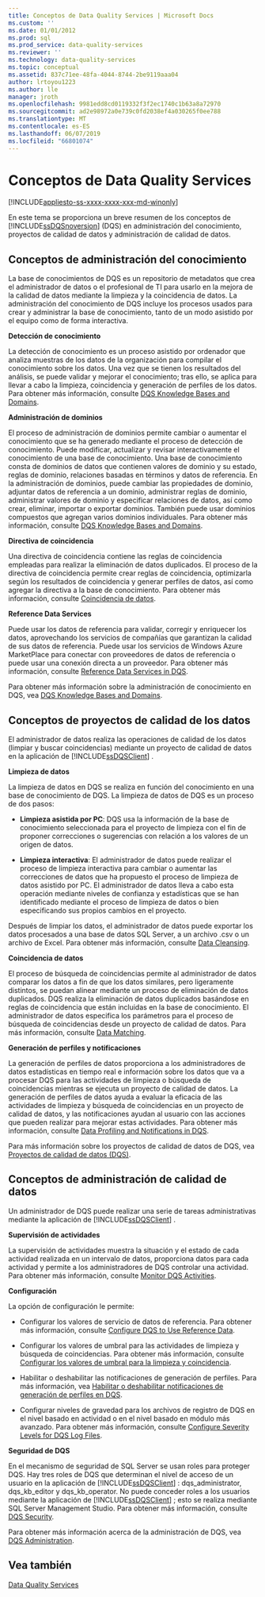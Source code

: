 ```yaml
---
title: Conceptos de Data Quality Services | Microsoft Docs
ms.custom: ''
ms.date: 01/01/2012
ms.prod: sql
ms.prod_service: data-quality-services
ms.reviewer: ''
ms.technology: data-quality-services
ms.topic: conceptual
ms.assetid: 837c71ee-48fa-4044-8744-2be9119aaa04
author: lrtoyou1223
ms.author: lle
manager: jroth
ms.openlocfilehash: 9981edd8cd0119332f3f2ec1740c1b63a8a72970
ms.sourcegitcommit: ad2e98972a0e739c0fd2038ef4a030265f0ee788
ms.translationtype: MT
ms.contentlocale: es-ES
ms.lasthandoff: 06/07/2019
ms.locfileid: "66801074"
---
```

# <a name="data-quality-services-concepts"></a>Conceptos de Data Quality Services

[!INCLUDE[appliesto-ss-xxxx-xxxx-xxx-md-winonly](../includes/appliesto-ss-xxxx-xxxx-xxx-md-winonly.md)]

  En este tema se proporciona un breve resumen de los conceptos de [!INCLUDE[ssDQSnoversion](../includes/ssdqsnoversion-md.md)] (DQS) en administración del conocimiento, proyectos de calidad de datos y administración de calidad de datos.  
  
##  <a name="Knowledge"></a> Conceptos de administración del conocimiento  
 La base de conocimientos de DQS es un repositorio de metadatos que crea el administrador de datos o el profesional de TI para usarlo en la mejora de la calidad de datos mediante la limpieza y la coincidencia de datos. La administración del conocimiento de DQS incluye los procesos usados para crear y administrar la base de conocimiento, tanto de un modo asistido por el equipo como de forma interactiva.  
  
 **Detección de conocimiento**  
  
 La detección de conocimiento es un proceso asistido por ordenador que analiza muestras de los datos de la organización para compilar el conocimiento sobre los datos. Una vez que se tienen los resultados del análisis, se puede validar y mejorar el conocimiento; tras ello, se aplica para llevar a cabo la limpieza, coincidencia y generación de perfiles de los datos. Para obtener más información, consulte [DQS Knowledge Bases and Domains](../data-quality-services/dqs-knowledge-bases-and-domains.md).  
  
 **Administración de dominios**  
  
 El proceso de administración de dominios permite cambiar o aumentar el conocimiento que se ha generado mediante el proceso de detección de conocimiento. Puede modificar, actualizar y revisar interactivamente el conocimiento de una base de conocimiento. Una base de conocimiento consta de dominios de datos que contienen valores de dominio y su estado, reglas de dominio, relaciones basadas en términos y datos de referencia. En la administración de dominios, puede cambiar las propiedades de dominio, adjuntar datos de referencia a un dominio, administrar reglas de dominio, administrar valores de dominio y especificar relaciones de datos, así como crear, eliminar, importar o exportar dominios. También puede usar dominios compuestos que agregan varios dominios individuales. Para obtener más información, consulte [DQS Knowledge Bases and Domains](../data-quality-services/dqs-knowledge-bases-and-domains.md).  
  
 **Directiva de coincidencia**  
  
 Una directiva de coincidencia contiene las reglas de coincidencia empleadas para realizar la eliminación de datos duplicados. El proceso de la directiva de coincidencia permite crear reglas de coincidencia, optimizarla según los resultados de coincidencia y generar perfiles de datos, así como agregar la directiva a la base de conocimiento. Para obtener más información, consulte [Coincidencia de datos](../data-quality-services/data-matching.md).  
  
 **Reference Data Services**  
  
 Puede usar los datos de referencia para validar, corregir y enriquecer los datos, aprovechando los servicios de compañías que garantizan la calidad de sus datos de referencia. Puede usar los servicios de Windows Azure MarketPlace para conectar con proveedores de datos de referencia o puede usar una conexión directa a un proveedor. Para obtener más información, consulte [Reference Data Services in DQS](../data-quality-services/reference-data-services-in-dqs.md).  
  
 Para obtener más información sobre la administración de conocimiento en DQS, vea [DQS Knowledge Bases and Domains](../data-quality-services/dqs-knowledge-bases-and-domains.md).  
  
##  <a name="Projects"></a> Conceptos de proyectos de calidad de los datos  
 El administrador de datos realiza las operaciones de calidad de los datos (limpiar y buscar coincidencias) mediante un proyecto de calidad de datos en la aplicación de [!INCLUDE[ssDQSClient](../includes/ssdqsclient-md.md)] .  
  
 **Limpieza de datos**  
  
 La limpieza de datos en DQS se realiza en función del conocimiento en una base de conocimiento de DQS. La limpieza de datos de DQS es un proceso de dos pasos:  
  
-   **Limpieza asistida por PC**: DQS usa la información de la base de conocimiento seleccionada para el proyecto de limpieza con el fin de proponer correcciones o sugerencias con relación a los valores de un origen de datos.  
  
-   **Limpieza interactiva**: El administrador de datos puede realizar el proceso de limpieza interactiva para cambiar o aumentar las correcciones de datos que ha propuesto el proceso de limpieza de datos asistido por PC. El administrador de datos lleva a cabo esta operación mediante niveles de confianza y estadísticas que se han identificado mediante el proceso de limpieza de datos o bien especificando sus propios cambios en el proyecto.  
  
 Después de limpiar los datos, el administrador de datos puede exportar los datos procesados a una base de datos SQL Server, a un archivo .csv o un archivo de Excel. Para obtener más información, consulte [Data Cleansing](../data-quality-services/data-cleansing.md).  
  
 **Coincidencia de datos**  
  
 El proceso de búsqueda de coincidencias permite al administrador de datos comparar los datos a fin de que los datos similares, pero ligeramente distintos, se puedan alinear mediante un proceso de eliminación de datos duplicados. DQS realiza la eliminación de datos duplicados basándose en reglas de coincidencia que están incluidas en la base de conocimiento. El administrador de datos especifica los parámetros para el proceso de búsqueda de coincidencias desde un proyecto de calidad de datos. Para más información, consulte [Data Matching](../data-quality-services/data-matching.md).  
  
 **Generación de perfiles y notificaciones**  
  
 La generación de perfiles de datos proporciona a los administradores de datos estadísticas en tiempo real e información sobre los datos que va a procesar DQS para las actividades de limpieza o búsqueda de coincidencias mientras se ejecuta un proyecto de calidad de datos. La generación de perfiles de datos ayuda a evaluar la eficacia de las actividades de limpieza y búsqueda de coincidencias en un proyecto de calidad de datos, y las notificaciones ayudan al usuario con las acciones que pueden realizar para mejorar estas actividades. Para obtener más información, consulte [Data Profiling and Notifications in DQS](../data-quality-services/data-profiling-and-notifications-in-dqs.md).  
  
 Para más información sobre los proyectos de calidad de datos de DQS, vea [Proyectos de calidad de datos &#40;DQS&#41;](../data-quality-services/data-quality-projects-dqs.md).  
  
##  <a name="Admin"></a> Conceptos de administración de calidad de datos  
 Un administrador de DQS puede realizar una serie de tareas administrativas mediante la aplicación de [!INCLUDE[ssDQSClient](../includes/ssdqsclient-md.md)] .  
  
 **Supervisión de actividades**  
  
 La supervisión de actividades muestra la situación y el estado de cada actividad realizada en un intervalo de datos, proporciona datos para cada actividad y permite a los administradores de DQS controlar una actividad. Para obtener más información, consulte [Monitor DQS Activities](../data-quality-services/monitor-dqs-activities.md).  
  
 **Configuración**  
  
 La opción de configuración le permite:  
  
-   Configurar los valores de servicio de datos de referencia. Para obtener más información, consulte [Configure DQS to Use Reference Data](../data-quality-services/configure-dqs-to-use-reference-data.md).  
  
-   Configurar los valores de umbral para las actividades de limpieza y búsqueda de coincidencias. Para obtener más información, consulte [Configurar los valores de umbral para la limpieza y coincidencia](../data-quality-services/configure-threshold-values-for-cleansing-and-matching.md).  
  
-   Habilitar o deshabilitar las notificaciones de generación de perfiles. Para más información, vea [Habilitar o deshabilitar notificaciones de generación de perfiles en DQS](../data-quality-services/enable-or-disable-profiling-notifications-in-dqs.md).  
  
-   Configurar niveles de gravedad para los archivos de registro de DQS en el nivel basado en actividad o en el nivel basado en módulo más avanzado. Para obtener más información, consulte [Configure Severity Levels for DQS Log Files](../data-quality-services/configure-severity-levels-for-dqs-log-files.md).  
  
 **Seguridad de DQS**  
  
 En el mecanismo de seguridad de SQL Server se usan roles para proteger DQS. Hay tres roles de DQS que determinan el nivel de acceso de un usuario en la aplicación de [!INCLUDE[ssDQSClient](../includes/ssdqsclient-md.md)] : dqs_administrator, dqs_kb_editor y dqs_kb_operator. No puede conceder roles a los usuarios mediante la aplicación de [!INCLUDE[ssDQSClient](../includes/ssdqsclient-md.md)] ; esto se realiza mediante SQL Server Management Studio. Para obtener más información, consulte [DQS Security](../data-quality-services/dqs-security.md).  
  
 Para obtener más información acerca de la administración de DQS, vea [DQS Administration](../data-quality-services/dqs-administration.md).  
  
## <a name="see-also"></a>Vea también  
 [Data Quality Services](../data-quality-services/data-quality-services.md)  
  
  
